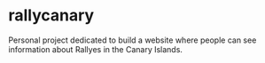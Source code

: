 # rallycanary
Personal project dedicated to build a website where people can see information about Rallyes in the Canary Islands.
